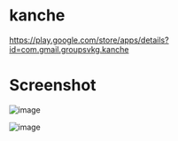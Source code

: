 # kanche
https://play.google.com/store/apps/details?id=com.gmail.groupsvkg.kanche

# Screenshot

![image](https://user-images.githubusercontent.com/366335/145217608-c1bcffe8-6102-4a82-bce4-1c0c07163dc3.png)

![image](https://user-images.githubusercontent.com/366335/145217651-66759d61-f7a3-4af1-8830-42c2f05220ca.png)

